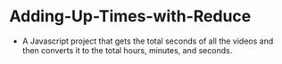 # Adding-Up-Times-with-Reduce

- A Javascript project that gets the total seconds of all the videos and then converts it to the total hours, minutes, and seconds.
